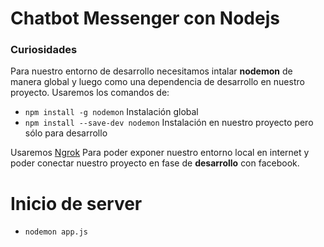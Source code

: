 # Chatbot Messenger con Nodejs

### Curiosidades

Para nuestro entorno de desarrollo necesitamos intalar **nodemon** de manera global y luego como una dependencia de desarrollo en nuestro proyecto. Usaremos los comandos de:

* `npm install -g nodemon` Instalación global
* `npm install --save-dev nodemon` Instalación en nuestro proyecto pero sólo para desarrollo

Usaremos [Ngrok](https://dashboard.ngrok.com/get-started) Para poder exponer nuestro entorno local en internet y poder conectar nuestro proyecto en fase de **desarrollo** con facebook.

# Inicio de server

* `nodemon app.js`